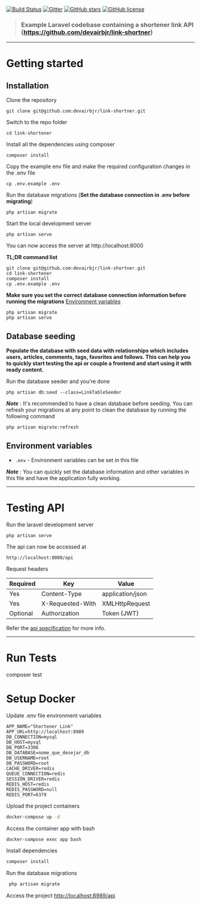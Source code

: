 [![Build Status](https://img.shields.io/travis/gothinkster/laravel-realworld-example-app/master.svg)](https://travis-ci.org/gothinkster/laravel-realworld-example-app) [![Gitter](https://img.shields.io/gitter/room/realworld-dev/laravel.svg)](https://gitter.im/realworld-dev/laravel) [![GitHub stars](https://img.shields.io/github/stars/gothinkster/laravel-realworld-example-app.svg)](https://github.com/gothinkster/laravel-realworld-example-app/stargazers) [![GitHub license](https://img.shields.io/github/license/gothinkster/laravel-realworld-example-app.svg)](https://raw.githubusercontent.com/gothinkster/laravel-realworld-example-app/master/LICENSE)

> ### Example Laravel codebase containing a shortener link API (https://github.com/devairbjr/link-shortner)

----------

# Getting started

## Installation

Clone the repository

    git clone git@github.com:devairbjr/link-shortner.git

Switch to the repo folder

    cd link-shortener

Install all the dependencies using composer

    composer install

Copy the example env file and make the required configuration changes in the .env file

    cp .env.example .env

Run the database migrations (**Set the database connection in .env before migrating**)

    php artisan migrate

Start the local development server

    php artisan serve

You can now access the server at http://localhost:8000

**TL;DR command list**

    git clone git@github.com:devairbjr/link-shortner.git
    cd link-shortener
    composer install
    cp .env.example .env
    
**Make sure you set the correct database connection information before running the migrations** [Environment variables](#environment-variables)

    php artisan migrate
    php artisan serve

## Database seeding

**Populate the database with seed data with relationships which includes users, articles, comments, tags, favorites and follows. This can help you to quickly start testing the api or couple a frontend and start using it with ready content.**

Run the database seeder and you're done

    php artisan db:seed --class=LinkTableSeeder

***Note*** : It's recommended to have a clean database before seeding. You can refresh your migrations at any point to clean the database by running the following command

    php artisan migrate:refresh
    
## Environment variables

- `.env` - Environment variables can be set in this file

***Note*** : You can quickly set the database information and other variables in this file and have the application fully working.

----------

# Testing API

Run the laravel development server

    php artisan serve

The api can now be accessed at

    http://localhost:8000/api

Request headers

| **Required** 	| **Key**              	| **Value**            	|
|----------	|------------------	|------------------	|
| Yes      	| Content-Type     	| application/json 	|
| Yes      	| X-Requested-With 	| XMLHttpRequest   	|
| Optional 	| Authorization    	| Token {JWT}      	|

Refer the [api specification](#api-specification) for more info.

----------

# Run Tests
 composer test

# Setup Docker


Update .env file environment variables
```dosini
APP_NAME="Shortener Link"
APP_URL=http://localhost:8989
DB_CONNECTION=mysql
DB_HOST=mysql
DB_PORT=3306
DB_DATABASE=nome_que_desejar_db
DB_USERNAME=root
DB_PASSWORD=root
CACHE_DRIVER=redis
QUEUE_CONNECTION=redis
SESSION_DRIVER=redis
REDIS_HOST=redis
REDIS_PASSWORD=null
REDIS_PORT=6379
```


Upload the project containers

```sh
docker-compose up -d
```

Access the container app with  bash
```sh
docker-compose exec app bash
```

Install dependencies
```sh
composer install
```
Run the database migrations 
```sh
 php artisan migrate
```

Access the project
[http://localhost:8989/api](http://localhost:8989/api)
